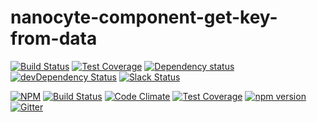 # nanocyte-component-get-key-from-data

[![Build Status](https://travis-ci.org/octoblu/nanocyte-component-get-key-from-data.svg?branch=master)](https://travis-ci.org/octoblu/nanocyte-component-get-key-from-data)
[![Test Coverage](https://codecov.io/gh/octoblu/nanocyte-component-get-key-from-data/branch/master/graph/badge.svg)](https://codecov.io/gh/octoblu/nanocyte-component-get-key-from-data)
[![Dependency status](http://img.shields.io/david/octoblu/nanocyte-component-get-key-from-data.svg?style=flat)](https://david-dm.org/octoblu/nanocyte-component-get-key-from-data)
[![devDependency Status](http://img.shields.io/david/dev/octoblu/nanocyte-component-get-key-from-data.svg?style=flat)](https://david-dm.org/octoblu/nanocyte-component-get-key-from-data#info=devDependencies)
[![Slack Status](http://community-slack.octoblu.com/badge.svg)](http://community-slack.octoblu.com)

[![NPM](https://nodei.co/npm/nanocyte-component-get-key-from-data.svg?style=flat)](https://npmjs.org/package/nanocyte-component-get-key-from-data)
[![Build Status](https://travis-ci.org/octoblu/nanocyte-component-get-key-from-data.svg?branch=master)](https://travis-ci.org/octoblu/nanocyte-component-get-key-from-data)
[![Code Climate](https://codeclimate.com/github/octoblu/nanocyte-component-get-key-from-data/badges/gpa.svg)](https://codeclimate.com/github/octoblu/nanocyte-component-get-key-from-data)
[![Test Coverage](https://codeclimate.com/github/octoblu/nanocyte-component-get-key-from-data/badges/coverage.svg)](https://codeclimate.com/github/octoblu/nanocyte-component-get-key-from-data)
[![npm version](https://badge.fury.io/js/nanocyte-component-get-key-from-data.svg)](http://badge.fury.io/js/nanocyte-component-get-key-from-data)
[![Gitter](https://badges.gitter.im/octoblu/help.svg)](https://gitter.im/octoblu/help)
